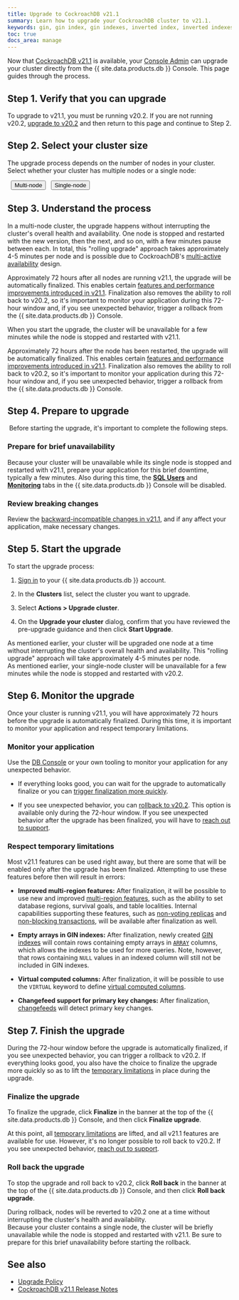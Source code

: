 ```yaml
---
title: Upgrade to CockroachDB v21.1
summary: Learn how to upgrade your CockroachDB cluster to v21.1.
keywords: gin, gin index, gin indexes, inverted index, inverted indexes, accelerated index, accelerated indexes
toc: true
docs_area: manage
---
```


Now that [CockroachDB v21.1](../releases/v21.1.html) is available, your [Console Admin](console-access-management.html#console-admin) can upgrade your cluster directly from the {{ site.data.products.db }} Console. This page guides through the process.

## Step 1. Verify that you can upgrade

To upgrade to v21.1, you must be running v20.2. If you are not running v20.2, [upgrade to v20.2](upgrade-to-v20.2.html) and then return to this page and continue to Step 2.

## Step 2. Select your cluster size

The upgrade process depends on the number of nodes in your cluster. Select whether your cluster has multiple nodes or a single node:

<div class="filters filters-big clearfix">
  <button class="filter-button" data-scope="multi-node">Multi-node</button>
  <button class="filter-button" data-scope="single-node">Single-node</button>
</div>

## Step 3. Understand the process

<section class="filter-content" markdown="1" data-scope="multi-node">

In a multi-node cluster, the upgrade happens without interrupting the cluster's overall health and availability. One node is stopped and restarted with the new version, then the next, and so on, with a few minutes pause between each. In total, this "rolling upgrade" approach takes approximately 4-5 minutes per node and is possible due to CockroachDB's [multi-active availability](../{{site.versions["stable"]}}/multi-active-availability.html) design.

Approximately 72 hours after all nodes are running v21.1, the upgrade will be automatically finalized. This enables certain [features and performance improvements introduced in v21.1](#respect-temporary-limitations). Finalization also removes the ability to roll back to v20.2, so it's important to monitor your application during this 72-hour window and, if you see unexpected behavior, trigger a rollback from the {{ site.data.products.db }} Console.

</section>
<section class="filter-content" markdown="1" data-scope="single-node">

When you start the upgrade, the cluster will be unavailable for a few minutes while the node is stopped and restarted with v21.1.

Approximately 72 hours after the node has been restarted, the upgrade will be automatically finalized. This enables certain [features and performance improvements introduced in v21.1](#respect-temporary-limitations). Finalization also removes the ability to roll back to v20.2, so it's important to monitor your application during this 72-hour window and, if you see unexpected behavior, trigger a rollback from the {{ site.data.products.db }} Console.

</section>

## Step 4. Prepare to upgrade

 Before starting the upgrade, it's important to complete the following steps.

<section class="filter-content" markdown="1" data-scope="single-node">

### Prepare for brief unavailability

Because your cluster will be unavailable while its single node is stopped and restarted with v21.1, prepare your application for this brief downtime, typically a few minutes. Also during this time, the [**SQL Users**](user-authorization.html#create-a-sql-user) and [**Monitoring**](monitoring-page.html) tabs in the {{ site.data.products.db }} Console will be disabled.

</section>

### Review breaking changes

Review the [backward-incompatible changes in v21.1](../releases/v21.1.html#v21-1-0-backward-incompatible-changes), and if any affect your application, make necessary changes.

## Step 5. Start the upgrade

To start the upgrade process:

1. [Sign in](https://cockroachlabs.cloud/) to your {{ site.data.products.db }} account.

2. In the **Clusters** list, select the cluster you want to upgrade.

3. Select **Actions > Upgrade cluster**.

4. On the **Upgrade your cluster** dialog, confirm that you have reviewed the pre-upgrade guidance and then click **Start Upgrade**.

<section class="filter-content" markdown="1" data-scope="multi-node">
As mentioned earlier, your cluster will be upgraded one node at a time without interrupting the cluster's overall health and availability. This "rolling upgrade" approach will take approximately 4-5 minutes per node.
</section>

<section class="filter-content" markdown="1" data-scope="single-node">
As mentioned earlier, your single-node cluster will be unavailable for a few minutes while the node is stopped and restarted with v20.2.
</section>

## Step 6. Monitor the upgrade

Once your cluster is running v21.1, you will have approximately 72 hours before the upgrade is automatically finalized. During this time, it is important to monitor your application and respect temporary limitations.

### Monitor your application

Use the [DB Console](monitoring-page.html) or your own tooling to monitor your application for any unexpected behavior.

- If everything looks good, you can wait for the upgrade to automatically finalize or you can [trigger finalization more quickly](#finalize-the-upgrade).

- If you see unexpected behavior, you can [rollback to v20.2](#roll-back-the-upgrade). This option is available only during the 72-hour window. If you see unexpected behavior after the upgrade has been finalized, you will have to [reach out to support](https://support.cockroachlabs.com/hc/en-us/requests/new).

### Respect temporary limitations

Most v21.1 features can be used right away, but there are some that will be enabled only after the upgrade has been finalized. Attempting to use these features before then will result in errors:

- **Improved multi-region features:** After finalization, it will be possible to use new and improved [multi-region features](../v21.1/multiregion-overview.html), such as the ability to set database regions, survival goals, and table localities. Internal capabilities supporting these features, such as [non-voting replicas](../v21.1/architecture/replication-layer.html#non-voting-replicas) and [non-blocking transactions](../v21.1/architecture/transaction-layer.html#non-blocking-transactions), will be available after finalization as well.

- **Empty arrays in GIN indexes:** After finalization, newly created [GIN indexes](../v21.1/inverted-indexes.html) will contain rows containing empty arrays in [`ARRAY`](../v21.1/array.html) columns, which allows the indexes to be used for more queries. Note, however, that rows containing `NULL` values in an indexed column will still not be included in GIN indexes.

- **Virtual computed columns:** After finalization, it will be possible to use the `VIRTUAL` keyword to define [virtual computed columns](../v21.1/computed-columns.html).

- **Changefeed support for primary key changes:** After finalization, [changefeeds](../v21.1/stream-data-out-of-cockroachdb-using-changefeeds.html) will detect primary key changes.

## Step 7. Finish the upgrade

During the 72-hour window before the upgrade is automatically finalized, if you see unexpected behavior, you can trigger a rollback to v20.2. If everything looks good, you also have the choice to finalize the upgrade more quickly so as to lift the [temporary limitations](#respect-temporary-limitations) in place during the upgrade.

### Finalize the upgrade

To finalize the upgrade, click **Finalize** in the banner at the top of the {{ site.data.products.db }} Console, and then click **Finalize upgrade**.

At this point, all [temporary limitations](#respect-temporary-limitations) are lifted, and all v21.1 features are available for use. However, it's no longer possible to roll back to v20.2. If you see unexpected behavior, [reach out to support](https://support.cockroachlabs.com/hc/en-us/requests/new).

### Roll back the upgrade

To stop the upgrade and roll back to v20.2, click **Roll back** in the banner at the top of the {{ site.data.products.db }} Console, and then click **Roll back upgrade**.

<section class="filter-content" markdown="1" data-scope="multi-node">
During rollback, nodes will be reverted to v20.2 one at a time without interrupting the cluster's health and availability.
</section>

<section class="filter-content" markdown="1" data-scope="single-node">
Because your cluster contains a single node, the cluster will be briefly unavailable while the node is stopped and restarted with v21.1. Be sure to prepare for this brief unavailability before starting the rollback.
</section>

## See also

- [Upgrade Policy](upgrade-policy.html)
- [CockroachDB v21.1 Release Notes](../releases/v21.1.html)
